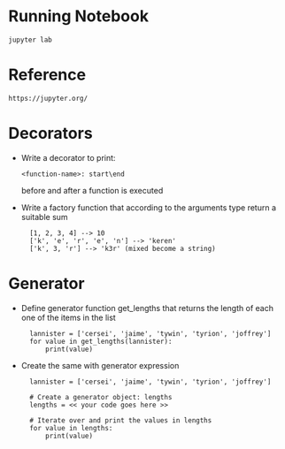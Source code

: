 # **Running Notebook**

`jupyter lab`

# **Reference**

`https://jupyter.org/`

# **Decorators**

* Write a decorator to print: 
   
   ```<function-name>: start\end```
   
   before and after a function is executed
* Write a factory function that according to the arguments type return a suitable sum
  ```
    [1, 2, 3, 4] --> 10
    ['k', 'e', 'r', 'e', 'n'] --> 'keren'
    ['k', 3, 'r'] --> 'k3r' (mixed become a string)
  ```
  
# **Generator**

* Define generator function get_lengths that returns the length of each one of the items in the list
  ```
    lannister = ['cersei', 'jaime', 'tywin', 'tyrion', 'joffrey']
    for value in get_lengths(lannister):
        print(value)
  ```
* Create the same with generator expression
  ```
    lannister = ['cersei', 'jaime', 'tywin', 'tyrion', 'joffrey']

    # Create a generator object: lengths
    lengths = << your code goes here >>

    # Iterate over and print the values in lengths
    for value in lengths:
        print(value)
  ```